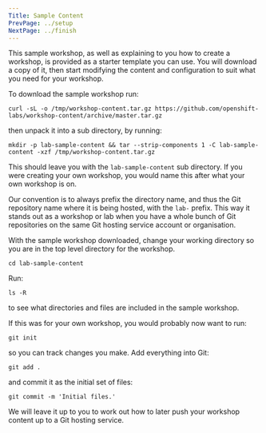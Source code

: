 ```yaml
---
Title: Sample Content
PrevPage: ../setup
NextPage: ../finish
---
```


This sample workshop, as well as explaining to you how to create a workshop, is provided as a starter template you can use. You will download a copy of it, then start modifying the content and configuration to suit what you need for your workshop.

To download the sample workshop run:

```execute
curl -sL -o /tmp/workshop-content.tar.gz https://github.com/openshift-labs/workshop-content/archive/master.tar.gz
```

then unpack it into a sub directory, by running:

```execute
mkdir -p lab-sample-content && tar --strip-components 1 -C lab-sample-content -xzf /tmp/workshop-content.tar.gz
```

This should leave you with the `lab-sample-content` sub directory. If you were creating your own workshop, you would name this after what your own workshop is on.

Our convention is to always prefix the directory name, and thus the Git repository name where it is being hosted, with the `lab-` prefix. This way it stands out as a workshop or lab when you have a whole bunch of Git repositories on the same Git hosting service account or organisation.

With the sample workshop downloaded, change your working directory so you are in the top level directory for the workshop.

```execute
cd lab-sample-content
```

Run:

```execute
ls -R
```

to see what directories and files are included in the sample workshop.

If this was for your own workshop, you would probably now want to run:

```execute
git init
```

so you can track changes you make. Add everything into Git:

```execute
git add .
```

and commit it as the initial set of files:

```execute
git commit -m 'Initial files.'
```

We will leave it up to you to work out how to later push your workshop content up to a Git hosting service.
